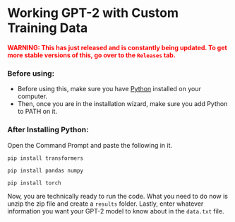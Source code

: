 # Working GPT-2 with Custom Training Data

**<span style="color:red">WARNING: This has just released and is constantly being updated. To get more stable versions of this, go over to the `Releases` tab.</span>**


### Before using:

+ Before using this, make sure you have [Python](https://www.python.org/downloads/) installed on your computer.
+ Then, once you are in the installation wizard, make sure you add Python to PATH on it.

### After Installing Python:

Open the Command Prompt and paste the following in it.

```
pip install transformers
```
```
pip install pandas numpy
```
```
pip install torch
```

Now, you are technically ready to run the code. What you need to do now is unzip the zip file and create a `results` folder. Lastly, enter whatever information you want your GPT-2 model to know about in the `data.txt` file.
